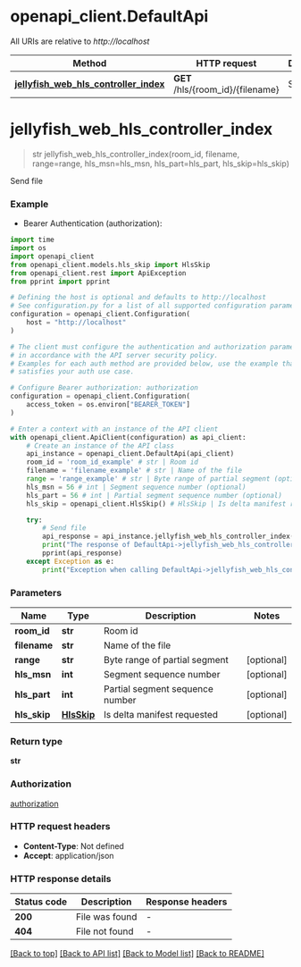 # openapi_client.DefaultApi

All URIs are relative to *http://localhost*

Method | HTTP request | Description
------------- | ------------- | -------------
[**jellyfish_web_hls_controller_index**](DefaultApi.md#jellyfish_web_hls_controller_index) | **GET** /hls/{room_id}/{filename} | Send file


# **jellyfish_web_hls_controller_index**
> str jellyfish_web_hls_controller_index(room_id, filename, range=range, hls_msn=hls_msn, hls_part=hls_part, hls_skip=hls_skip)

Send file

### Example

* Bearer Authentication (authorization):
```python
import time
import os
import openapi_client
from openapi_client.models.hls_skip import HlsSkip
from openapi_client.rest import ApiException
from pprint import pprint

# Defining the host is optional and defaults to http://localhost
# See configuration.py for a list of all supported configuration parameters.
configuration = openapi_client.Configuration(
    host = "http://localhost"
)

# The client must configure the authentication and authorization parameters
# in accordance with the API server security policy.
# Examples for each auth method are provided below, use the example that
# satisfies your auth use case.

# Configure Bearer authorization: authorization
configuration = openapi_client.Configuration(
    access_token = os.environ["BEARER_TOKEN"]
)

# Enter a context with an instance of the API client
with openapi_client.ApiClient(configuration) as api_client:
    # Create an instance of the API class
    api_instance = openapi_client.DefaultApi(api_client)
    room_id = 'room_id_example' # str | Room id
    filename = 'filename_example' # str | Name of the file
    range = 'range_example' # str | Byte range of partial segment (optional)
    hls_msn = 56 # int | Segment sequence number (optional)
    hls_part = 56 # int | Partial segment sequence number (optional)
    hls_skip = openapi_client.HlsSkip() # HlsSkip | Is delta manifest requested (optional)

    try:
        # Send file
        api_response = api_instance.jellyfish_web_hls_controller_index(room_id, filename, range=range, hls_msn=hls_msn, hls_part=hls_part, hls_skip=hls_skip)
        print("The response of DefaultApi->jellyfish_web_hls_controller_index:\n")
        pprint(api_response)
    except Exception as e:
        print("Exception when calling DefaultApi->jellyfish_web_hls_controller_index: %s\n" % e)
```



### Parameters

Name | Type | Description  | Notes
------------- | ------------- | ------------- | -------------
 **room_id** | **str**| Room id | 
 **filename** | **str**| Name of the file | 
 **range** | **str**| Byte range of partial segment | [optional] 
 **hls_msn** | **int**| Segment sequence number | [optional] 
 **hls_part** | **int**| Partial segment sequence number | [optional] 
 **hls_skip** | [**HlsSkip**](.md)| Is delta manifest requested | [optional] 

### Return type

**str**

### Authorization

[authorization](../README.md#authorization)

### HTTP request headers

 - **Content-Type**: Not defined
 - **Accept**: application/json

### HTTP response details
| Status code | Description | Response headers |
|-------------|-------------|------------------|
**200** | File was found |  -  |
**404** | File not found |  -  |

[[Back to top]](#) [[Back to API list]](../README.md#documentation-for-api-endpoints) [[Back to Model list]](../README.md#documentation-for-models) [[Back to README]](../README.md)

